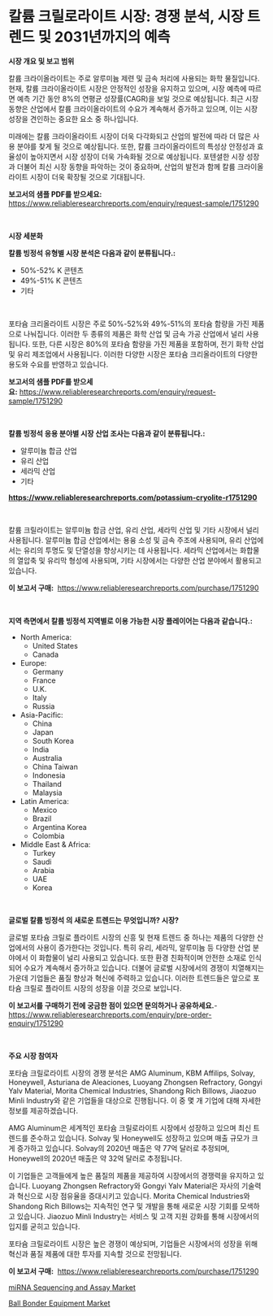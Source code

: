 <p><h1>칼륨 크릴로라이트 시장: 경쟁 분석, 시장 트렌드 및 2031년까지의 예측</h1></p><p><strong>시장 개요 및 보고 범위</strong></p>
<p><p>칼륨 크라이올라이트는 주로 알루미늄 제련 및 금속 처리에 사용되는 화학 물질입니다. 현재, 칼륨 크라이올라이트 시장은 안정적인 성장을 유지하고 있으며, 시장 예측에 따르면 예측 기간 동안 8%의 연평균 성장률(CAGR)을 보일 것으로 예상됩니다. 최근 시장 동향은 산업에서 칼륨 크라이올라이트의 수요가 계속해서 증가하고 있으며, 이는 시장 성장을 견인하는 중요한 요소 중 하나입니다.</p><p>미래에는 칼륨 크라이올라이트 시장이 더욱 다각화되고 산업의 발전에 따라 더 많은 사용 분야를 찾게 될 것으로 예상됩니다. 또한, 칼륨 크라이올라이트의 특성상 안정성과 효율성이 높아지면서 시장 성장이 더욱 가속화될 것으로 예상됩니다. 포텐셜한 시장 성장과 더불어 최신 시장 동향을 파악하는 것이 중요하며, 산업의 발전과 함께 칼륨 크라이올라이트 시장이 더욱 확장될 것으로 기대됩니다.</p></p>
<p><strong>보고서의 샘플 PDF를 받으세요:</strong> <a href="https://www.reliableresearchreports.com/enquiry/request-sample/1751290">https://www.reliableresearchreports.com/enquiry/request-sample/1751290</a></p>
<p>&nbsp;</p>
<p><strong>시장 세분화</strong></p>
<p><strong>칼륨 빙정석 유형별 시장 분석은 다음과 같이 분류됩니다.:</strong></p>
<p><ul><li>50%-52% K 콘텐츠</li><li>49%-51% K 콘텐츠</li><li>기타</li></ul></p>
<p>&nbsp;</p>
<p><p>포타슘 크리올라이트 시장은 주로 50%-52%와 49%-51%의 포타슘 함량을 가진 제품으로 나눠집니다. 이러한 두 종류의 제품은 화학 산업 및 금속 가공 산업에서 널리 사용됩니다. 또한, 다른 시장은 80%의 포타슘 함량을 가진 제품을 포함하며, 전기 화학 산업 및 유리 제조업에서 사용됩니다. 이러한 다양한 시장은 포타슘 크리올라이트의 다양한 용도와 수요를 반영하고 있습니다.</p></p>
<p><strong>보고서의 샘플 PDF를 받으세요:</strong>&nbsp;<a href="https://www.reliableresearchreports.com/enquiry/request-sample/1751290">https://www.reliableresearchreports.com/enquiry/request-sample/1751290</a></p>
<p>&nbsp;</p>
<p><strong> 칼륨 빙정석 응용 분야별 시장 산업 조사는 다음과 같이 분류됩니다.:</strong></p>
<p><ul><li>알루미늄 합금 산업</li><li>유리 산업</li><li>세라믹 산업</li><li>기타</li></ul></p>
<p><strong><a href="https://www.reliableresearchreports.com/potassium-cryolite-r1751290">https://www.reliableresearchreports.com/potassium-cryolite-r1751290</a></strong></p>
<p>&nbsp;</p>
<p><p>칼륨 크릴라이트는 알루미늄 합금 산업, 유리 산업, 세라믹 산업 및 기타 시장에서 널리 사용됩니다. 알루미늄 합금 산업에서는 용융 소성 및 금속 주조에 사용되며, 유리 산업에서는 유리의 투명도 및 단열성을 향상시키는 데 사용됩니다. 세라믹 산업에서는 화합물의 열압축 및 유리막 형성에 사용되며, 기타 시장에서는 다양한 산업 분야에서 활용되고 있습니다.</p></p>
<p><strong>이 보고서 구매:</strong>&nbsp; <a href="https://www.reliableresearchreports.com/purchase/1751290">https://www.reliableresearchreports.com/purchase/1751290</a></p>
<p>&nbsp;</p>
<p><strong>지역 측면에서 칼륨 빙정석 지역별로 이용 가능한 시장 플레이어는 다음과 같습니다.:</strong></p>
<p><ul>
    <li>
        North America:
        <ul>
            <li>United States</li>
            <li>Canada</li>
        </ul>
    </li>
    <li>
        Europe:
        <ul>
            <li>Germany</li>
            <li>France</li>
            <li>U.K.</li>
            <li>Italy</li>
            <li>Russia</li>
        </ul>
    </li>
    <li>
        Asia-Pacific:
        <ul>
            <li>China</li>
            <li>Japan</li>
            <li>South Korea</li>
            <li>India</li>
            <li>Australia</li>
            <li>China Taiwan</li>
            <li>Indonesia</li>
            <li>Thailand</li>
            <li>Malaysia</li>
        </ul>
    </li>
    <li>
        Latin America:
        <ul>
            <li>Mexico</li>
            <li>Brazil</li>
            <li>Argentina Korea</li>
            <li>Colombia</li>
        </ul>
    </li>
    <li>
        Middle East & Africa:
        <ul>
            <li>Turkey</li>
            <li>Saudi</li>
            <li>Arabia</li>
            <li>UAE</li>
            <li>Korea</li>
        </ul>
    </li>
    </ul></p>
<p>&nbsp;</p>
<p><strong>글로벌 칼륨 빙정석 의 새로운 트렌드는 무엇입니까? 시장?</strong></p>
<p><p>글로벌 포타슘 크릴로 플라이트 시장의 신흥 및 현재 트렌드 중 하나는 제품의 다양한 산업에서의 사용이 증가한다는 것입니다. 특히 유리, 세라믹, 알루미늄 등 다양한 산업 분야에서 이 화합물이 널리 사용되고 있습니다. 또한 환경 친화적이며 안전한 소재로 인식되어 수요가 계속해서 증가하고 있습니다. 더불어 글로벌 시장에서의 경쟁이 치열해지는 가운데 기업들은 품질 향상과 혁신에 주력하고 있습니다. 이러한 트렌드들은 앞으로 포타슘 크릴로 플라이트 시장의 성장을 이끌 것으로 보입니다.</p></p>
<p><strong>이 보고서를 구매하기 전에 궁금한 점이 있으면 문의하거나 공유하세요.</strong>- <a href="https://www.reliableresearchreports.com/enquiry/pre-order-enquiry/1751290">https://www.reliableresearchreports.com/enquiry/pre-order-enquiry/1751290</a></p>
<p>&nbsp;</p>
<p><strong>주요 시장 참여자</strong></p>
<p><p>포타슘 크릴로라이트 시장의 경쟁 분석은 AMG Aluminum, KBM Affilips, Solvay, Honeywell, Asturiana de Aleaciones, Luoyang Zhongsen Refractory, Gongyi Yalv Material, Morita Chemical Industries, Shandong Rich Billows, Jiaozuo Minli Industry와 같은 기업들을 대상으로 진행됩니다. 이 중 몇 개 기업에 대해 자세한 정보를 제공하겠습니다.</p><p>AMG Aluminum은 세계적인 포타슘 크릴로라이트 시장에서 성장하고 있으며 최신 트렌드를 준수하고 있습니다. Solvay 및 Honeywell도 성장하고 있으며 매출 규모가 크게 증가하고 있습니다. Solvay의 2020년 매출은 약 77억 달러로 추정되며, Honeywell의 2020년 매출은 약 32억 달러로 추정됩니다.</p><p>이 기업들은 고객들에게 높은 품질의 제품을 제공하여 시장에서의 경쟁력을 유지하고 있습니다. Luoyang Zhongsen Refractory와 Gongyi Yalv Material은 자사의 기술력과 혁신으로 시장 점유율을 증대시키고 있습니다. Morita Chemical Industries와 Shandong Rich Billows는 지속적인 연구 및 개발을 통해 새로운 시장 기회를 모색하고 있습니다. Jiaozuo Minli Industry는 서비스 및 고객 지원 강화를 통해 시장에서의 입지를 굳히고 있습니다.</p><p>포타슘 크릴로라이트 시장은 높은 경쟁이 예상되며, 기업들은 시장에서의 성장을 위해 혁신과 품질 제품에 대한 투자를 지속할 것으로 전망됩니다.</p></p>
<p><strong>이 보고서 구매:</strong>&nbsp;&nbsp;<a href="https://www.reliableresearchreports.com/purchase/1751290">https://www.reliableresearchreports.com/purchase/1751290</a></p>
<p><p><a href="https://github.com/brenzgnarento/Market-Research-Report-List-2/blob/main/mirna-sequencing-and-assay-market.md">miRNA Sequencing and Assay Market</a></p><p><a href="https://automatic-knee-4c7.notion.site/Decoding-Ball-Bonder-Equipment-Market-Metrics-Market-Share-Trends-and-Growth-Patterns-f8e8ac6078304fd9b4cb6ba5dd657e82">Ball Bonder Equipment Market</a></p></p>